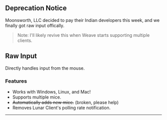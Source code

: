 ## Deprecation Notice
Moonsworth, LLC decided to pay their Indian developers this week, and we finally got raw input offically.
> Note: I'll likely revive this when Weave starts supporting multiple clients.

## Raw Input
Directly handles input from the mouse.

### Features
- Works with Windows, Linux, and Mac!
- Supports multiple mice.
- ~~Automatically adds new mice.~~ (broken, please help)
- Removes Lunar Client's polling rate notification.

---
